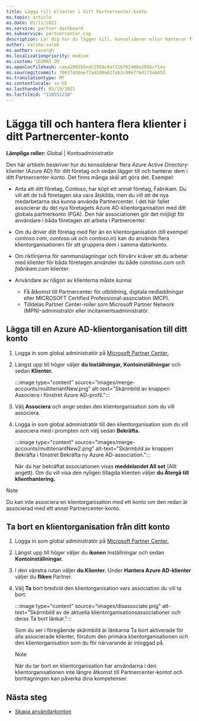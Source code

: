 ```yaml
---
title: Lägga till klienter i ditt Partnercenter-konto
ms.topic: article
ms.date: 01/11/2021
ms.service: partner-dashboard
ms.subservice: partnercenter-csp
description: Lär dig hur du lägger till, konsoliderar eller hanterar flera Azure AD-klienter i ditt Partnercenter-konto och lär dig varför du kanske vill göra det.
author: varsha-sarah
ms.author: vavargh
ms.localizationpriority: medium
ms.custom: SEOMAY.20
ms.openlocfilehash: caea2002b5edc2958c0af316762408e309bcf14a
ms.sourcegitcommit: 7063fdddee77ad2d8e627ab3c806f76d173ab652
ms.translationtype: MT
ms.contentlocale: sv-SE
ms.lasthandoff: 05/19/2021
ms.locfileid: "110151210"
---
```

# <a name="add-and-manage-multiple-tenants-in-your-partner-center-account"></a>Lägga till och hantera flera klienter i ditt Partnercenter-konto


**Lämpliga roller:** Global | Kontoadministratör

Den här artikeln beskriver hur du konsoliderar flera Azure Active Directory-klienter (Azure AD) för ditt företag och sedan lägger till och hanterar dem i ditt Partnercenter-konto. Det finns många skäl att göra det. Exempel:

- Anta att ditt företag, Contoso, har köpt ett annat företag, Fabrikam. Du vill att de två företagen ska vara åtskilda, men du vill att de nya medarbetarna ska kunna använda Partnercenter. I det här fallet associerar du det nya företagets Azure AD-klientorganisation med ditt globala partnerkonto (PGA). Den här associationen gör det möjligt för användare i båda företagen att arbeta i Partnercenter.

- Om du driver ditt företag med fler än en klientorganisation (till exempel *contoso.com*, *contoso.uk* och *contoso.in*) kan du använda flera klientorganisationen för att gruppera dem i samma datorkonto.

- Om riktlinjerna för sammanslagningar och förvärv kräver att du arbetar med klienter för båda företagen använder du både constoso.com *och* *fabrikam.com* klienter.

- Användare av någon av klienterna måste kunna:
    * Få åtkomst till Partnercenter för utbildning, digitala nedladdningar eller MICROSOFT Certified Professional-association (MCP).
    * Tilldelas Partner Center-roller som Microsoft Partner Network (MPN)-administratör eller incitamentsadministratör.

## <a name="add-an-azure-ad-tenant-to-your-account"></a>Lägga till en Azure AD-klientorganisation till ditt konto

1. Logga in som global administratör på [Microsoft Partner Center.](https://partner.microsoft.com/dashboard)

1. Längst upp till höger väljer **du Inställningar,** **Kontoinställningar** och sedan **Klienter.**
 
   :::image type="content" source="images/merge-accounts/multitenantNew.png" alt-text="Skärmbild av knappen Associera i fönstret Azure AD-profil."::: 

1. Välj **Associera** och ange sedan den klientorganisation som du vill associera.

1. Logga in som global administratör till den klientorganisation som du vill associera med i prompten och välj sedan **Bekräfta.** 

   :::image type="content" source="images/merge-accounts/multitenantNew2.png" alt-text="Skärmbild av knappen Bekräfta i fönstret Bekräfta ny Azure AD-association."::: 

   När du har bekräftat associationen visas **meddelandet All set** (Allt angett). Om du vill visa den nyligen tillagda klienten väljer **du Återgå till klienthantering.** 
 
>[!NOTE]
>Du kan inte associera en klientorganisation med ett konto om den redan är associerad med ett annat Partnercenter-konto.


## <a name="remove-a-tenant-from-your-account"></a>Ta bort en klientorganisation från ditt konto
 
1. Logga in som global administratör på [Microsoft Partner Center.](https://partner.microsoft.com/dashboard)

1. Längst upp till höger väljer du **ikonen** Inställningar och sedan **Kontoinställningar.**

1. I den vänstra rutan väljer **du Klienter.** Under **Hantera Azure AD-klienter** väljer du **fliken** Partner.
 
1. Välj **Ta** bort bredvid den klientorganisation vars association du vill ta bort.

   :::image type="content" source="images/disassociate.png" alt-text="Skärmbild av de aktuella klientorganisationsassociationer och deras Ta bort länkar.":::

   Som du ser i föregående  skärmbild är länkarna Ta bort aktiverade för alla associerade klienter, förutom den primära klientorganisationen och den klientorganisation som du för närvarande är inloggad på. 

   > [!NOTE]   
   > När du tar bort en klientorganisation har användarna i den klientorganisationen inte längre åtkomst till Partnercenter-kontot och borttagningen kan påverka dina kompetenser. 

## <a name="next-steps"></a>Nästa steg

- [Skapa användarkonton](create-user-accounts-and-set-permissions.md)







